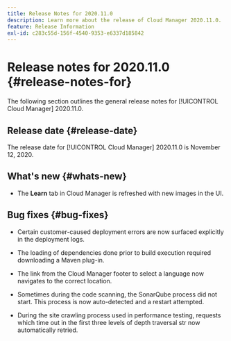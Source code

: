```yaml
---
title: Release Notes for 2020.11.0
description: Learn more about the release of Cloud Manager 2020.11.0.
feature: Release Information
exl-id: c283c55d-156f-4540-9353-e6337d185842
---
```

# Release notes for 2020.11.0 {#release-notes-for}

The following section outlines the general release notes for [!UICONTROL Cloud Manager] 2020.11.0.

## Release date {#release-date}

The release date for [!UICONTROL Cloud Manager] 2020.11.0 is November 12, 2020.

## What's new {#whats-new}

* The **Learn** tab in Cloud Manager is refreshed with new images in the UI.

## Bug fixes {#bug-fixes}

* Certain customer-caused deployment errors are now surfaced explicitly in the deployment logs.

* The loading of dependencies done prior to build execution required downloading a Maven plug-in. 

* The link from the Cloud Manager footer to select a language now navigates to the correct location.

* Sometimes during the code scanning, the SonarQube process did not start. This process is now auto-detected and a restart attempted.

* During the site crawling process used in performance testing, requests which time out in the first three levels of depth traversal str now automatically retried.
